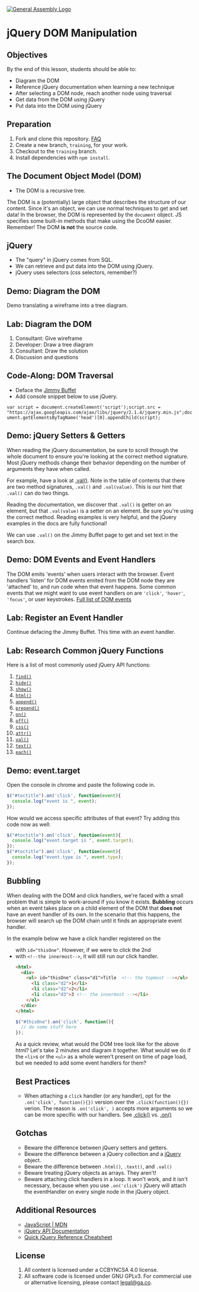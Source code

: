[![General Assembly Logo](https://camo.githubusercontent.com/1a91b05b8f4d44b5bbfb83abac2b0996d8e26c92/687474703a2f2f692e696d6775722e636f6d2f6b6538555354712e706e67)](https://generalassemb.ly/education/web-development-immersive)

# jQuery DOM Manipulation

## Objectives

By the end of this lesson, students should be able to:

-   Diagram the DOM
-   Reference jQuery documentation when learning a new technique
-   After selecting a DOM node, reach another node using traversal
-   Get data from the DOM using jQuery
-   Put data into the DOM using jQuery

## Preparation

1.  Fork and clone this repository.
 [FAQ](https://github.com/ga-wdi-boston/meta/wiki/ForkAndClone)
1.  Create a new branch, `training`, for your work.
1.  Checkout to the `training` branch.
1.  Install dependencies with `npm install`.

## The Document Object Model (DOM)

-   The DOM is a recursive tree.

The DOM is a (potentially) large object that describes the structure of our
content. Since it's an object, we can use normal techniques to get and set data!
In the browser, the DOM is represented by the `document` object. JS specifies
some built-in methods that make using the DcoOM easier. Remember! The DOM
**is not** the source code.

## jQuery

-   The "query" in jQuery comes from SQL.
-   We can retrieve and put data into the DOM using jQuery.
-   jQuery uses selectors (css selectors, remember?)

## Demo: Diagram the DOM

Demo translating a wireframe into a tree diagram.

## Lab: Diagram the DOM

1.  Consultant: Give wireframe
1.  Developer: Draw a tree diagram
1.  Consultant: Draw the solution
1.  Discussion and questions

## Code-Along: DOM Traversal

-   Deface the [Jimmy Buffet](https://en.wikipedia.org/wiki/Jimmy_Buffett)
-   Add console snippet below to use jQuery.

  `var script = document.createElement('script');script.src = "https://ajax.googleapis.com/ajax/libs/jquery/2.1.4/jquery.min.js";document.getElementsByTagName('head')[0].appendChild(script);`

  <!-- Use jQuery to change the Jimmy Buffet page -->

## Demo: jQuery Setters & Getters

When reading the jQuery documentation, be sure to scroll through the whole
document to ensure you're looking at the correct method signature. Most jQuery
methods change their behavior depending on the number of arguments they have
when called.

For example, have a look at [.val()](https://api.jquery.com/val/). Note in the
table of contents that there are two method signatures, `.val()` and
`.val(value)`. This is our hint that `.val()` can do two things.

Reading the documentation, we discover that `.val()` is getter on an element,
but that `.val(value)` is a setter on an element. Be sure you're using the
correct method. Reading examples is very helpful, and the jQuery examples in the
docs are fully functional!

We can use `.val()` on the Jimmy Buffet page to get and set text in the search box.

## Demo: DOM Events and Event Handlers

The DOM emits 'events' when users interact with the browser. Event handlers
'listen' for DOM events emited from the DOM node they are 'attached' to, and run
code when that event happens. Some common events that we might want to use event handlers on are `'click'`, `'hover'`, `'focus'`, or user keystrokes.
[Full list of DOM events](https://developer.mozilla.org/en-US/docs/Web/Events)

<!-- Demonstrate using an event handler on the Jimmy Buffet page -->

## Lab: Register an Event Handler

Continue defacing the Jimmy Buffet.  This time with an event handler.

## Lab: Research Common jQuery Functions

Here is a list of most commonly used jQuery API functions:

1.  [`find()`](http://api.jquery.com/find)
1.  [`hide()`](http://api.jquery.com/hide)
1.  [`show()`](http://api.jquery.com/show)
1.  [`html()`](http://api.jquery.com/html)
1.  [`append()`](http://api.jquery.com/append)
1.  [`prepend()`](http://api.jquery.com/prepend)
1.  [`on()`](http://api.jquery.com/on)
1.  [`off()`](http://api.jquery.com/off)
1.  [`css()`](http://api.jquery.com/css)
1.  [`attr()`](http://api.jquery.com/attr)
1.  [`val()`](http://api.jquery.com/val)
1.  [`text()`](http://api.jquery.com/text)
1.  [`each()`](http://api.jquery.com/each)

## Demo: event.target

Open the console in chrome and paste the following code in.

```js
$("#toctitle").on('click', function(event){
  console.log("event is ", event);
});
```

How would we access specific attributes of that event? Try adding this code
now as well:

```js
$("#toctitle").on('click', function(event){
  console.log("event.target is ", event.target);
});
$("#toctitle").on('click', function(event){
  console.log("event.type is ", event.type);
});
```
<!-- Use .on() on the Jimmy Buffet page to demonstrate -->

## Bubbling

When dealing with the DOM and click handlers, we're faced with a small
problem that is simple to work-around if you know it exists. **Bubbling**
occurs when an event takes place on a child element of the
DOM that **does not** have an event handler of its own. In the scenario
that this happens, the browser will search up the DOM chain until it finds
an appropriate event handler.

In the example below we have a click handler registered on the <ul> with
 `id="thisOne"`. However, if we were to click the 2nd <li> with
 `<!--the innermost-->`, it will still run our click handler.

```html
<html>
  <div>
    <ul> id="thisOne" class="d1">Title  <!-- the topmost --></ul>
      <li class="d2">1</li>
      <li class="d2">2</li>
      <li class="d3">3 <!-- the innermost --></li>
    </ul>
  </div>
</html>
```

```js
$("#thisOne").on('click', function(){
  // do some stuff here
});
```

As a quick review, what would the DOM tree look like for the above html? Let's
take 2 minutes and diagram it together. What would we do if the `<li>`s or the
 `<ul>` as a whole weren't present on time of page load, but we needed to add
some event handlers for them?

## Best Practices

-   When attaching a `click` handler (or any handler), opt for the
`.on('click', function(){})` version over the `.click(function(){})` verion. The
 reason is `.on('click', )` accepts more arguments so we can be more specific
 with our handlers. See [.click()](https://api.jquery.com/click/) vs. [.on()](http://api.jquery.com/on/)

## Gotchas

-   Beware the difference between jQuery setters and getters.
-   Beware the difference between a jQuery collection and a
    [jQuery](http://api.jquery.com/Types/#jQuery) object.
-   Beware the difference between `.html()`, `.text()`, and `.val()`
-   Beware treating jQuery objects as arrays. They aren't!
-   Beware attaching click handlers in a loop. It won't work, and it isn't
    necessary, because when you use `.on('click')` jQuery will attach the eventHandler on every single node in the jQuery object.

## Additional Resources

-   [JavaScript | MDN](https://developer.mozilla.org/en-US/docs/Web/JavaScript)
-   [jQuery API Documentation](https://api.jquery.com/)
-   [Quick jQuery Reference Cheatsheet](https://oscarotero.com/jquery/)

## License
1.  All content is licensed under a CC­BY­NC­SA 4.0 license.
1.  All software code is licensed under GNU GPLv3. For commercial use or
    alternative licensing, please contact legal@ga.co.
